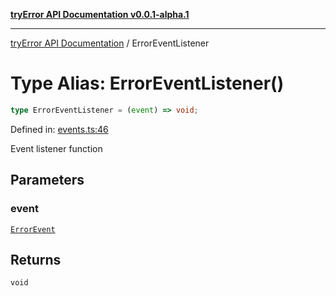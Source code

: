 [**tryError API Documentation v0.0.1-alpha.1**](../index.md)

---

[tryError API Documentation](../index.md) / ErrorEventListener

# Type Alias: ErrorEventListener()

```ts
type ErrorEventListener = (event) => void;
```

Defined in: [events.ts:46](https://github.com/oconnorjohnson/try-error/blob/e3ae0308069a4fba073f4543d527ad76373db795/src/events.ts#L46)

Event listener function

## Parameters

### event

[`ErrorEvent`](ErrorEvent.md)

## Returns

`void`
